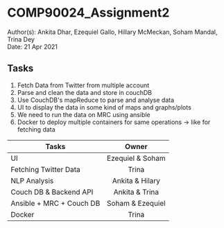 # COMP90024_Assignment2
Author(s): Ankita Dhar, Ezequiel Gallo, Hillary McMeckan, Soham Mandal, Trina Dey   
Date: 21 Apr 2021

## Tasks 
1. Fetch Data from Twitter from multiple account
2. Parse and clean the data and store in couchDB
3. Use CouchDB's mapReduce to parse and analyse data
4. UI to display the data in some kind of maps and graphs/plots
5. We need to run the data on MRC using ansible 
6. Docker to deploy multiple containers for same operations -> like for fetching data



| Tasks                       |   Owner             |
| --------------------------- |:-------------------:|
| UI                          | Ezequiel & Soham    |
| Fetching Twitter Data       | Trina               |
| NLP Analysis                | Ankita & Hilary     |
| Couch DB & Backend API      | Ankita & Trina      |
| Ansible + MRC + Couch DB    | Soham & Ezequiel    |
| Docker                      | Trina               |
